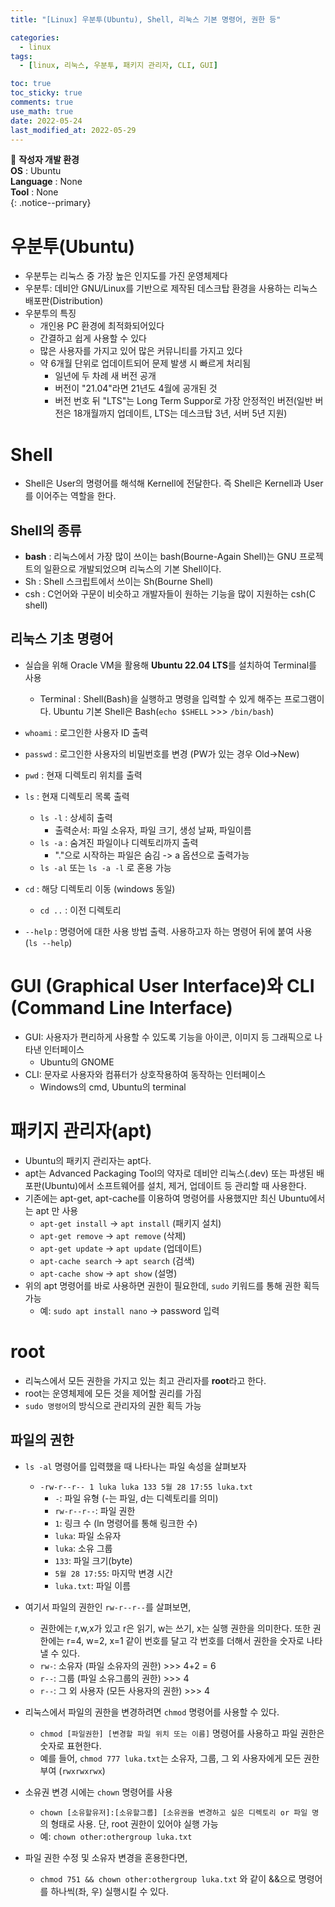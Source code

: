 ```yaml
---
title: "[Linux] 우분투(Ubuntu), Shell, 리눅스 기본 명령어, 권한 등"

categories:
  - linux
tags:
  - [linux, 리눅스, 우분투, 패키지 관리자, CLI, GUI]

toc: true
toc_sticky: true
comments: true
use_math: true
date: 2022-05-24
last_modified_at: 2022-05-29
---
```


📌 **작성자 개발 환경** <br>
**OS** : Ubuntu <br>
**Language** : None<br>
**Tool** : None<br>
{: .notice--primary}

# 우분투(Ubuntu)

- 우분투는 리눅스 중 가장 높은 인지도를 가진 운영체제다
- 우분투: 데비안 GNU/Linux를 기반으로 제작된 데스크탑 환경을 사용하는 리눅스 배포판(Distribution)
- 우분투의 특징
    - 개인용 PC 환경에 최적화되어있다
    - 간결하고 쉽게 사용할 수 있다
    - 많은 사용자를 가지고 있어 많은 커뮤니티를 가지고 있다
    - 약 6개월 단위로 업데이트되어 문제 발생 시 빠르게 처리됨
        - 일년에 두 차례 새 버전 공개
        - 버전이 "21.04"라면 21년도 4월에 공개된 것
        - 버전 번호 뒤 "LTS"는 Long Term Suppor로 가장 안정적인 버전(일반 버전은 18개월까지 업데이트, LTS는 데스크탑 3년, 서버 5년 지원)

# Shell

- Shell은 User의 명령어를 해석해 Kernell에 전달한다. 즉 Shell은 Kernell과 User를 이어주는 역할을 한다.

## Shell의 종류

- **bash** : 리눅스에서 가장 많이 쓰이는 bash(Bourne-Again Shell)는 GNU 프로젝트의 일환으로 개발되었으며 리눅스의 기본 Shell이다.
- Sh : Shell 스크립트에서 쓰이는 Sh(Bourne Shell)
- csh : C언어와 구문이 비슷하고 개발자들이 원하는 기능을 많이 지원하는 csh(C shell)

## 리눅스 기초 명령어

- 실습을 위해 Oracle VM을 활용해 **Ubuntu 22.04 LTS**를 설치하여 Terminal를 사용
  - Terminal : Shell(Bash)을 실행하고 명령을 입력할 수 있게 해주는 프로그램이다. Ubuntu 기본 Shell은 Bash(`echo $SHELL` >>> `/bin/bash`)

- `whoami` : 로그인한 사용자 ID 출력
- `passwd` : 로그인한 사용자의 비밀번호를 변경 (PW가 있는 경우 Old->New)
- `pwd` : 현재 디렉토리 위치를 출력
- `ls` : 현재 디렉토리 목록 출력 
  - `ls -l` : 상세히 출력 
    - 출력순서: 파일 소유자, 파일 크기, 생성 날짜, 파일이름
  - `ls -a` : 숨겨진 파일이나 디렉토리까지 출력 
    - "."으로 시작하는 파일은 숨김 -> a 옵션으로 출력가능
  - `ls -al` 또는 `ls -a -l` 로 혼용 가능
- `cd` : 해당 디렉토리 이동 (windows 동일)
  - `cd ..` : 이전 디렉토리
- `--help` : 명령어에 대한 사용 방법 출력. 사용하고자 하는 명령어 뒤에 붙여 사용 (`ls --help`)

# GUI (Graphical User Interface)와 CLI (Command Line Interface)

- GUI: 사용자가 편리하게 사용할 수 있도록 기능을 아이콘, 이미지 등 그래픽으로 나타낸 인터페이스
  - Ubuntu의 GNOME
- CLI: 문자로 사용자와 컴퓨터가 상호작용하여 동작하는 인터페이스
  - Windows의 cmd, Ubuntu의 terminal

# 패키지 관리자(apt)

- Ubuntu의 패키지 관리자는 apt다.
- apt는 Advanced Packaging Tool의 약자로 데비안 리눅스(.dev) 또는 파생된 배포판(Ubuntu)에서 소프트웨어를 설치, 제거, 업데이트 등 관리할 때 사용한다.
- 기존에는 apt-get, apt-cache를 이용하여 명령어를 사용했지만 최신 Ubuntu에서는 apt 만 사용
  - `apt-get install` -> `apt install` (패키지 설치)
  - `apt-get remove` -> `apt remove` (삭제)
  - `apt-get update` -> `apt update` (업데이트)
  - `apt-cache search` -> `apt search` (검색)
  - `apt-cache show` -> `apt show` (설명)
- 위의 apt 명령어를 바로 사용하면 권한이 필요한데, `sudo` 키워드를 통해 권한 획득 가능
  - 예: `sudo apt install nano` -> password 입력

# root

- 리눅스에서 모든 권한을 가지고 있는 최고 관리자를 **root**라고 한다.
- root는 운영체제에 모든 것을 제어할 권리를 가짐
- `sudo 명령어`의 방식으로 관리자의 권한 획득 가능

## 파일의 권한

- `ls -al` 명령어를 입력했을 때 나타나는 파일 속성을 살펴보자
  - `-rw-r--r-- 1 luka luka 133 5월 28 17:55 luka.txt`
    - `-`: 파일 유형 (-는 파일, d는 디렉토리를 의미)
    - `rw-r--r--`: 파일 권한
    - `1`: 링크 수 (ln 명령어를 통해 링크한 수)
    - `luka`: 파일 소유자
    - `luka`: 소유 그룹
    - `133`: 파일 크기(byte)
    - `5월 28 17:55`: 마지막 변경 시간
    - `luka.txt`: 파일 이름
- 여기서 파일의 권한인 `rw-r--r--`를 살펴보면,
  - 권한에는 r,w,x가 있고 r은 읽기, w는 쓰기, x는 실행 권한을 의미한다. 또한 권한에는 r=4, w=2, x=1 같이 번호를 달고 각 번호를 더해서 권한을 숫자로 나타낼 수 있다.
  - `rw-`: 소유자 (파일 소유자의 권한) >>> 4+2 = 6
  - `r--`: 그룹 (파일 소유그룹의 권한) >>> 4
  - `r--`: 그 외 사용자 (모든 사용자의 권한) >>> 4

- 리눅스에서 파일의 권한을 변경하려면 `chmod` 명령어를 사용할 수 있다.
  - `chmod [파일권한] [변경할 파일 위치 또는 이름]` 명령어를 사용하고 파일 권한은 숫자로 표현한다.
  - 예를 들어, `chmod 777 luka.txt`는 소유자, 그룹, 그 외 사용자에게 모든 권한부여 (`rwxrwxrwx`)
- 소유권 변경 시에는 `chown` 명령어를 사용
  - `chown [소유할유저]:[소유할그룹] [소유권을 변경하고 싶은 디렉토리 or 파일 명`의 형태로 사용. 단, root 권한이 있어야 실행 가능
  - 예: `chown other:othergroup luka.txt`

- 파일 권한 수정 및 소유자 변경을 혼용한다면,
  - `chmod 751 && chown other:othergroup luka.txt` 와 같이 &&으로 명령어를 하나씩(좌, 우) 실행시킬 수 있다.